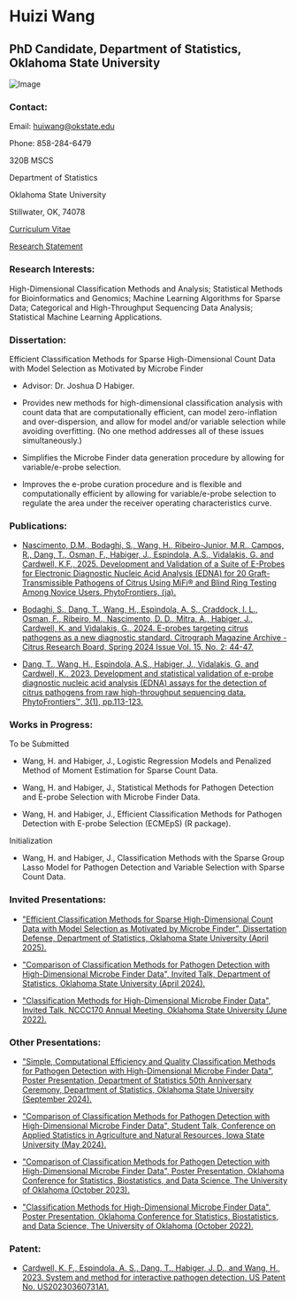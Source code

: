 # Huizi Wang 

## PhD Candidate, Department of Statistics, Oklahoma State University

![Image](https://github.com/user-attachments/assets/f8ec0368-2563-4c06-a697-d8bb40f656e0)

### Contact:

Email: huiwang@okstate.edu

Phone: 858-284-6479

320B MSCS 

Department of Statistics

Oklahoma State University

Stillwater, OK, 74078

[Curriculum Vitae](https://github.com/user-attachments/files/21375614/Huizi_s_CV.pdf)

[Research Statement](https://github.com/user-attachments/files/21375648/Research_Statement_Huizi.pdf)

### Research Interests:

High-Dimensional Classification Methods and Analysis; Statistical Methods for Bioinformatics and Genomics; Machine Learning Algorithms for Sparse Data; Categorical and High-Throughput Sequencing Data Analysis; Statistical Machine Learning Applications.

### Dissertation: 

Efficient Classification Methods for Sparse High-Dimensional Count Data with Model Selection as Motivated by Microbe Finder

- Advisor: Dr. Joshua D Habiger.
  
- Provides new methods for high-dimensional classification analysis with count data that are computationally efficient, can model zero-inflation and over-dispersion, and allow for model and/or variable selection while avoiding overfitting. (No one method addresses all of these issues simultaneously.)

- Simplifies the Microbe Finder data generation procedure by allowing for variable/e-probe selection. 

- Improves the e-probe curation procedure and is flexible and computationally efficient by allowing for variable/e-probe selection to regulate the area under the receiver operating characteristics curve.

### Publications:
- [Nascimento, D.M., Bodaghi, S., Wang, H., Ribeiro-Junior, M.R., Campos, R., Dang, T., Osman, F., Habiger, J., Espindola, A.S., Vidalakis, G. and Cardwell, K.F., 2025. Development and Validation of a Suite of E-Probes for Electronic Diagnostic Nucleic Acid Analysis (EDNA) for 20 Graft-Transmissible Pathogens of Citrus Using MiFi® and Blind Ring Testing Among Novice Users. PhytoFrontiers, (ja).](https://apsjournals.apsnet.org/doi/epdf/10.1094/PHYTOFR-12-24-0140-FI)

- [Bodaghi, S., Dang, T., Wang, H., Espindola, A. S., Craddock, I. L., Osman, F., Ribeiro, M., Nascimento, D. D., Mitra, A., Habiger, J., Cardwell, K. and Vidalakis, G., 2024. E-probes targeting citrus pathogens as a new diagnostic standard. Citrograph Magazine Archive - Citrus Research Board, Spring 2024 Issue Vol. 15, No. 2: 44-47.](https://citrus-research-board-static.sfo2.digitaloceanspaces.com/citrograph/pdf/CRB-Citrograph-Mag-Q2-Spring-2024-Web.pdf)

- [Dang, T., Wang, H., Espindola, A.S., Habiger, J., Vidalakis, G. and Cardwell, K., 2023. Development and statistical validation of e-probe diagnostic nucleic acid analysis (EDNA) assays for the detection of citrus pathogens from raw high-throughput sequencing data. PhytoFrontiers™, 3(1), pp.113-123.](https://apsjournals.apsnet.org/doi/epdf/10.1094/PHYTOFR-05-22-0047-FI)

### Works in Progress:

To be Submitted

- Wang, H. and Habiger, J., Logistic Regression Models and Penalized Method of Moment Estimation for Sparse Count Data.

- Wang, H. and Habiger, J., Statistical Methods for Pathogen Detection and E-probe Selection with Microbe Finder Data.

- Wang, H. and Habiger, J., Efficient Classification Methods for Pathogen Detection with E-probe Selection (ECMEpS) (R package). 

Initialization

- Wang, H. and Habiger, J., Classification Methods with the Sparse Group Lasso Model for Pathogen Detection and Variable Selection with Sparse Count Data.

### Invited Presentations:
- ["Efficient Classification Methods for Sparse High-Dimensional Count Data with Model Selection as Motivated by Microbe Finder", Dissertation Defense, Department of Statistics, Oklahoma State University (April 2025).](https://github.com/user-attachments/files/20270576/Qualifying_Exam_Slide_2.pdf)

- ["Comparison of Classification Methods for Pathogen Detection with High-Dimensional Microbe Finder Data", Invited Talk, Department of Statistics, Oklahoma State University (April 2024).](https://github.com/user-attachments/files/20270582/Seminar_Fall_2024.pdf)

- ["Classification Methods for High-Dimensional Microbe Finder Data", Invited Talk, NCCC170 Annual Meeting, Oklahoma State University (June 2022).](https://github.com/user-attachments/files/20270584/Conference.pdf)

### Other Presentations:
- ["Simple, Computational Efficiency and Quality Classification Methods for Pathogen Detection with High-Dimensional Microbe Finder Data", Poster Presentation, Department of Statistics 50th Anniversary Ceremony, Department of Statistics, Oklahoma State University (September 2024).](https://github.com/user-attachments/files/20270588/Poster.Department.Anniversary.pdf)

- ["Comparison of Classification Methods for Pathogen Detection with High-Dimensional Microbe Finder Data", Student Talk, Conference on Applied Statistics in Agriculture and Natural Resources, Iowa State University (May 2024).](https://github.com/user-attachments/files/20270615/ISU_V2_Huizi.pdf)

- ["Comparison of Classification Methods for Pathogen Detection with High-Dimensional Microbe Finder Data", Poster Presentation, Oklahoma Conference for Statistics, Biostatistics, and Data Science, The University of Oklahoma (October 2023).](https://github.com/user-attachments/files/20270622/Poster--OSU.Huizi.wang.2023.pdf)

- ["Classification Methods for High-Dimensional Microbe Finder Data", Poster Presentation, Oklahoma Conference for Statistics, Biostatistics, and Data Science, The University of Oklahoma (October 2022).](https://github.com/user-attachments/files/20270623/Poster.New--OSU.Huizi.wang.pdf)

### Patent:

- [Cardwell, K. F., Espindola, A. S., Dang, T., Habiger, J. D., and Wang, H., 2023. System and method for interactive pathogen detection. US Patent No. US20230360731A1.](https://patents.google.com/patent/US20230360731A1)
